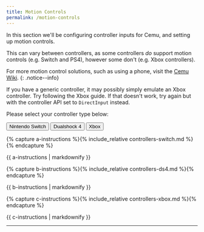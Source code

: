 ```yaml
---
title: Motion Controls
permalink: /motion-controls
---
```


In this section we'll be configuring controller inputs for Cemu, and setting up motion controls.

This can vary between controllers, as some controllers _do_ support motion controls (e.g. Switch and PS4), however some don't (e.g. Xbox controllers).

For more motion control solutions, such as using a phone, visit the [Cemu Wiki](https://wiki.cemu.info/wiki/Motion_Controls#Motion_via_the_Cemuhook_API_.28for_the_Emulated_GamePad_and_emulated_Wii_Remote.29).
{: .notice--info}

If you have a generic controller, it may possibly simply emulate an Xbox controller. Try following the Xbox guide. If that doesn't work, try again but with the controller API set to `DirectInput` instead.

Please select your controller type below:

<button class="btn btn--large btn--info" id="abtn" onclick="showa()">Nintendo Switch</button>
<button class="btn btn--large btn--info" id="bbtn" onclick="showb()">Dualshock 4</button>
<button class="btn btn--large btn--info" id="cbtn" onclick="showc()">Xbox</button>

{% capture a-instructions %}{% include_relative controllers-switch.md %}{% endcapture %}
<div id="ainstr">{{ a-instructions | markdownify }}</div>

{% capture b-instructions %}{% include_relative controllers-ds4.md %}{% endcapture %}
<div id="binstr">{{ b-instructions | markdownify }}</div>

{% capture c-instructions %}{% include_relative controllers-xbox.md %}{% endcapture %}
<div id="cinstr">{{ c-instructions | markdownify }}</div>

---

<script>
  var a = document.getElementById("ainstr");
  var abtn = document.getElementById("abtn");
  var aclr = "btn--danger"

  var b = document.getElementById("binstr");
  var bbtn = document.getElementById("bbtn");
  var bclr = "btn--facebook"

  var c = document.getElementById("cinstr");
  var cbtn = document.getElementById("cbtn");
  var cclr = "btn--success"

  var clr = "btn--info"

  a.style.display = "block";
  b.style.display = "none";
  c.style.display = "none";

  abtn.classList.remove("btn--info");
  abtn.classList.add(aclr);

  function showa() {
    a.style.display = "block";
    b.style.display = "none";
    c.style.display = "none";

    abtn.classList.remove(clr);
    bbtn.classList.add(clr);
    cbtn.classList.add(clr);

    abtn.classList.add(aclr);
    bbtn.classList.remove(bclr);
    cbtn.classList.remove(cclr);
  }

  function showb() {
    a.style.display = "none";
    b.style.display = "block";
    c.style.display = "none";

    abtn.classList.add(clr);
    bbtn.classList.remove(clr);
    cbtn.classList.add(clr);

    abtn.classList.remove(aclr);
    bbtn.classList.add(bclr);
    cbtn.classList.remove(cclr);
  }

  function showc() {
    a.style.display = "none";
    b.style.display = "none";
    c.style.display = "block";

    abtn.classList.add(clr);
    bbtn.classList.add(clr);
    cbtn.classList.remove(clr);

    abtn.classList.remove(aclr);
    bbtn.classList.remove(bclr);
    cbtn.classList.add(cclr);
  }
</script>
